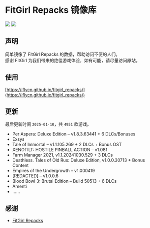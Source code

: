 ﻿# FitGirl Repacks 镜像库
![](https://img.shields.io/badge/ci-passing-brightgreen.svg?logo=github)
![](https://img.shields.io/badge/license-MIT-brightgreen.svg)

## 声明
简单镜像了 FitGirl Repacks 的数据，帮助访问不便的人们。  
感谢 FitGirl 为我们带来的绝佳游戏体验，如有可能，请尽量访问原站。

## 使用
[https://iflycn.github.io/fitgirl_repacks/](https://iflycn.github.io/fitgirl_repacks/)

## 更新
最后更新时间 `2025-01-10`，共 `4951` 款游戏。
- Per Aspera: Deluxe Edition – v1.8.3.63441 + 6 DLCs/Bonuses
- Exsys
- Tale of Immortal – v1.1.105.269 + 2 DLCs + Bonus OST
- XENOTILT: HOSTILE PINBALL ACTION – v1.081
- Farm Manager 2021, v1.1.20241030.529 + 3 DLCs
- Deathless. Tales of Old Rus: Deluxe Edition, v1.0.0.30713 + Bonus Content
- Empires of the Undergrowth – v1.000419
- [REDACTED] – v1.0.0.6
- Blood Bowl 3: Brutal Edition – Build 50513 + 6 DLCs
- Amenti
- ……

## 感谢
- [FitGirl Repacks](https://fitgirl-repacks.site/)
